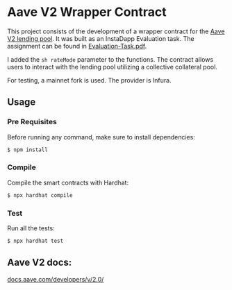 # Aave V2 Wrapper Contract

This project consists of the development of a wrapper contract for the [Aave V2 lending pool](https://docs.aave.com/developers/v/2.0/). It was built as an InstaDapp Evaluation task. The assignment can be found in [Evaluation-Task.pdf](https://github.com/santi1234567/Instadapp-evaluation-task/blob/main/Evaluation-Task.pdf).

I added the `sh rateMode`  parameter to the functions. The contract allows users to interact with the lending pool utilizing a collective collateral pool.

For testing, a mainnet fork is used. The provider is Infura.

## Usage

### Pre Requisites

Before running any command, make sure to install dependencies:

```sh
$ npm install
```

### Compile

Compile the smart contracts with Hardhat:

```sh
$ npx hardhat compile
```

### Test

Run all the tests:

```sh
$ npx hardhat test
```

## Aave V2 docs:

[docs.aave.com/developers/v/2.0/](https://docs.aave.com/developers/v/2.0/)
